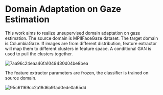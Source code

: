 # Domain Adaptation on Gaze Estimation
This work aims to realize unsupervised domain adaptation on gaze estimation.
The source domain is MPIIFaceGaze dataset. The target domain is ColumbiaGaze.
If images are from different distribution, feature extractor will map them to different clusters in feature space. A conditional GAN is used to pull the clusters together.

![7aa96c24eaa46fa1049430d04be8bea](https://user-images.githubusercontent.com/87518590/173186927-18a22587-8433-4ada-a5a8-3bf96ac8cbb5.png)

The feature extractor parameters are frozen, the classifier is trained on source domain.

![95c61169cc2a19d6a91ad0ede0a65dd](https://user-images.githubusercontent.com/87518590/173186910-fa266fa8-fd47-4591-9784-69955d840ee7.png)
